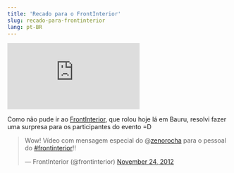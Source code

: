 ```yaml
---
title: 'Recado para o FrontInterior'
slug: recado-para-frontinterior
lang: pt-BR
---
```


<div class="iframe-wrap">
  <iframe src="http://www.youtube.com/embed/7qwpNEreMo4" frameborder="0" allowfullscreen="true">
  </iframe>
</div>

<p>Como não pude ir ao <a href="http://frontinterior.com.br">FrontInterior</a>, que rolou hoje lá em Bauru, resolvi fazer uma surpresa para os participantes do evento =D</p>

<blockquote class="twitter-tweet"><p>Wow! Vídeo com mensagem especial do @<a href="https://twitter.com/zenorocha">zenorocha</a> para o pessoal do <a href="https://twitter.com/search/%23frontinterior">#frontinterior</a>!!</p>&mdash; FrontInterior (@frontinterior) <a href="https://twitter.com/frontinterior/status/272392890091720704" data-datetime="2012-11-24T17:35:00+00:00">November 24, 2012</a></blockquote>
<script src="//platform.twitter.com/widgets.js" charset="utf-8"></script>